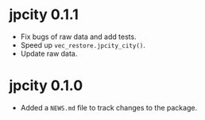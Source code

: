 # jpcity 0.1.1

* Fix bugs of raw data and add tests.
* Speed up `vec_restore.jpcity_city()`.
* Update raw data.

# jpcity 0.1.0

* Added a `NEWS.md` file to track changes to the package.
